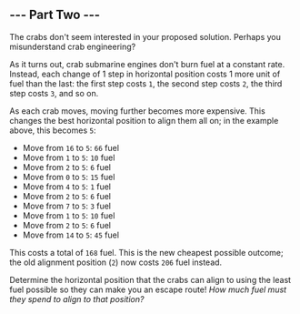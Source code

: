 ## --- Part Two ---

The crabs don't seem interested in your proposed solution. Perhaps you
misunderstand crab engineering?

As it turns out, crab submarine engines <span
title="This appears to be due to the modial interaction of magneto-reluctance and capacitive duractance.">don't
burn fuel at a constant rate</span>. Instead, each change of 1 step in
horizontal position costs 1 more unit of fuel than the last: the first
step costs `1`, the second step costs `2`, the third step costs `3`, and
so on.

As each crab moves, moving further becomes more expensive. This changes
the best horizontal position to align them all on; in the example above,
this becomes `5`:

-   Move from `16` to `5`: `66` fuel
-   Move from `1` to `5`: `10` fuel
-   Move from `2` to `5`: `6` fuel
-   Move from `0` to `5`: `15` fuel
-   Move from `4` to `5`: `1` fuel
-   Move from `2` to `5`: `6` fuel
-   Move from `7` to `5`: `3` fuel
-   Move from `1` to `5`: `10` fuel
-   Move from `2` to `5`: `6` fuel
-   Move from `14` to `5`: `45` fuel

This costs a total of `168` fuel. This is the new cheapest possible
outcome; the old alignment position (`2`) now costs `206` fuel instead.

Determine the horizontal position that the crabs can align to using the
least fuel possible so they can make you an escape route! *How much fuel
must they spend to align to that position?*
